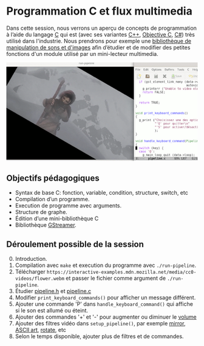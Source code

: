 # Programmation C et flux multimedia

Dans cette session, nous verrons un aperçu de concepts de programmation à l’aide du langage [C](https://fr.wikipedia.org/wiki/C_(langage)) qui est (avec ses variantes [C++](https://fr.wikipedia.org/wiki/C%2B%2B), [Objective C](https://fr.wikipedia.org/wiki/Objective-C), [C#](https://fr.wikipedia.org/wiki/C_sharp)) très utilisé dans l'industrie. Nous prendrons pour exemple une [bibliothèque de manipulation de sons et d'images](https://fr.wikipedia.org/wiki/GStreamer) afin d’étudier et de modifier des petites fonctions d'un module utilisé par un mini-lecteur multimedia.

![Capture d’écran](https://raw.githubusercontent.com/AECS-17/AECS-informatique/master/c-multimedia/capture.png)

## Objectifs pédagogiques

* Syntax de base C: fonction, variable, condition, structure, switch, etc
* Compilation d’un programme.
* Execution de programme avec arguments.
* Structure de graphe.
* Édition d’une mini-bibliothèque C
* Bibliothèque [GStreamer](https://fr.wikipedia.org/wiki/GStreamer).

## Déroulement possible de la session

0. Introduction.
1. Compilation avec `make` et execution du programme avec `./run-pipeline`.
2. Télécharger `https://interactive-examples.mdn.mozilla.net/media/cc0-videos/flower.webm` et passer le fichier comme argument de `./run-pipeline`.
3. Étudier [pipeline.h](https://github.com/AECS-17/AECS-informatique/blob/master/c-multimedia/pipeline.h) et [pipeline.c](https://github.com/AECS-17/AECS-informatique/blob/master/c-multimedia/pipeline.c)
4. Modifier `print_keyboard_commands()` pour afficher un message différent.
5. Ajouter une commande 'P' dans `handle_keyboard_command()` qui affiche si
   le son est allumé ou éteint.
6. Ajouter des commandes '+' et '-' pour augmenter ou diminuer le
   [volume](https://gstreamer.freedesktop.org/documentation/volume/index.html?gi-language=c#volume:volume)
6. Ajouter des filtres vidéo dans `setup_pipeline()`, par exemple
   [mirror](https://gstreamer.freedesktop.org/documentation/geometrictransform/mirror.html?gi-language=c),
   [ASCII art](https://gstreamer.freedesktop.org/documentation/aasink/aatv.html?gi-language=c#aatv),
   [rotate](https://gstreamer.freedesktop.org/documentation/geometrictransform/rotate.html?gi-language=c#rotate), etc
8. Selon le temps disponible, ajouter plus de filtres et de commandes.
